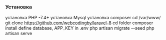 ### Установка

установка PHP -7.4+
установка Mysql
установка composer
cd /var/www/
git clone https://github.com/webcodingby/laravel-8
cd folder
composer install
define database, APP_KEY in .env
php artisan migrate --seed
php artisan serve
